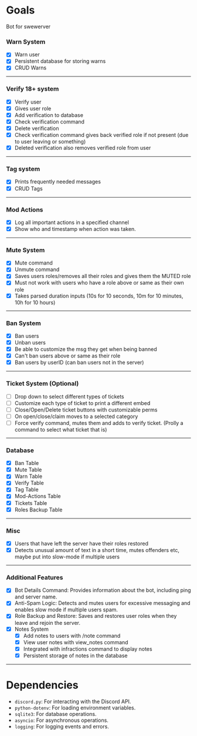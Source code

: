 # Goals
Bot for swewerver

### Warn System
  - [X] Warn user
  - [X] Persistent database for storing warns
  - [X] CRUD Warns
---
### Verify 18+ system
  - [X] Verify user
  - [X] Gives user role
  - [X] Add verification to database
  - [X] Check verification command
  - [X] Delete verification
  - [X] Check verification command gives back verified role if not present (due to user leaving or something)
  - [X] Deleted verification also removes verified role from user
---
### Tag system
  - [X] Prints frequently needed messages
  - [X] CRUD Tags
---
### Mod Actions
  - [X] Log all important actions in a specified channel
  - [X] Show who and timestamp when action was taken.
---
### Mute System
  - [X] Mute command
  - [X] Unmute command
  - [X] Saves users roles/removes all their roles and gives them the MUTED role
  - [X] Must not work with users who have a role above or same as their own role
  - [X] Takes parsed duration inputs (10s for 10 seconds, 10m for 10 minutes, 10h for 10 hours)
---
### Ban System
  - [X] Ban users
  - [X] Unban users
  - [X] Be able to customize the msg they get when being banned
  - [X] Can't ban users above or same as their role
  - [X] Ban users by userID (can ban users not in the server)
---
### Ticket System (Optional)
  - [ ] Drop down to select different types of tickets
  - [ ] Customize each type of ticket to print a different embed
  - [ ] Close/Open/Delete ticket buttons with customizable perms
  - [ ] On open/close/claim moves to a selected category
  - [ ] Force verify command, mutes them and adds to verify ticket. (Prolly a command to select what ticket that is)
---
### Database
  - [X] Ban Table
  - [X] Mute Table
  - [X] Warn Table
  - [X] Verify Table
  - [X] Tag Table
  - [X] Mod-Actions Table
  - [X] Tickets Table
  - [X] Roles Backup Table
---
### Misc
  - [X] Users that have left the server have their roles restored
  - [X] Detects unusual amount of text in a short time, mutes offenders etc, maybe put into slow-mode if multiple users
---
### Additional Features
  - [X] Bot Details Command: Provides information about the bot, including ping and server name.
  - [X] Anti-Spam Logic: Detects and mutes users for excessive messaging and enables slow mode if multiple users spam.
  - [X] Role Backup and Restore: Saves and restores user roles when they leave and rejoin the server.
  - [X] Notes System
    - [X] Add notes to users with /note command
    - [X] View user notes with view_notes command
    - [X] Integrated with infractions command to display notes
    - [X] Persistent storage of notes in the database
---
# Dependencies
- `discord.py`: For interacting with the Discord API.
- `python-dotenv`: For loading environment variables.
- `sqlite3`: For database operations.
- `asyncio`: For asynchronous operations.
- `logging`: For logging events and errors.
